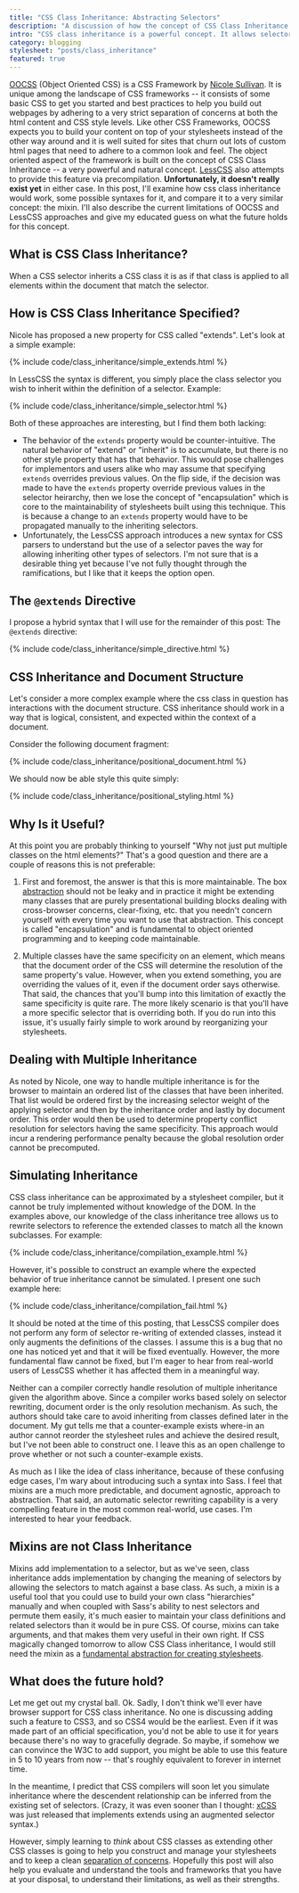 ```yaml
---
title: "CSS Class Inheritance: Abstracting Selectors"
description: "A discussion of how the concept of CSS Class Inheritance would work and how it differs from mixins."
intro: "CSS class inheritance is a powerful concept. It allows selectors to inherit implementation. Read on for information on what it is, how it would work, what the present state is, and what future might hold."
category: blogging
stylesheet: "posts/class_inheritance"
featured: true
---
```


[OOCSS](http://wiki.github.com/stubbornella/oocss) (Object Oriented CSS) is a CSS Framework by [Nicole Sullivan](http://www.stubbornella.org/content/). 
It is unique among the landscape of CSS frameworks -- it consists of some basic CSS to get you started and best practices to help you build out webpages by adhering to a very strict separation of concerns at both the html content and CSS style levels. Like other CSS Frameworks, OOCSS expects you to build your content on top of your stylesheets instead of the other way around and it is well suited for sites that churn out lots of custom html pages that need to adhere to a common look and feel. The object oriented aspect of the framework is built on the concept of CSS Class Inheritance -- a very powerful and natural concept. [LessCSS](http://lesscss.org) also attempts to provide this feature via precompilation. **Unfortunately, it doesn't really exist yet** in either case. In this post, I'll examine how css class inheritance would work, some possible syntaxes for it, and compare it to a very similar concept: the mixin. I'll also describe the current limitations of OOCSS and LessCSS approaches and give my educated guess on what the future holds for this concept.

What is CSS Class Inheritance?
------------------------------

When a CSS selector inherits a CSS class it is as if that class is applied to all elements within the document that match the selector.

How is CSS Class Inheritance Specified?
---------------------------------------

Nicole has proposed a new property for CSS called "extends". Let's look at a simple example:

{% include code/class_inheritance/simple_extends.html %}

In LessCSS the syntax is different, you simply place the class selector you wish to inherit within the definition of a selector. Example:

{% include code/class_inheritance/simple_selector.html %}

Both of these approaches are interesting, but I find them both lacking:

* The behavior of the `extends` property would be counter-intuitive. The natural behavior of "extend" or "inherit" is to accumulate, but there is no other style property that has that behavior. This would pose challenges for implementors and users alike who may assume that specifying `extends` overrides previous values. On the flip side, if the decision was made to have the `extends` property override previous values in the selector heirarchy, then we lose the concept of "encapsulation" which is core to the maintainability of stylesheets built using this technique. This is because a change to an `extends` property would have to be propagated manually to the inheriting selectors.
* Unfortunately, the LessCSS approach introduces a new syntax for CSS parsers to understand but the use of a selector paves the way for allowing inheriting other types of selectors. I'm not sure that is a desirable thing yet because I've not fully thought through the ramifications, but I like that it keeps the option open.

The `@extends` Directive
------------------------

I propose a hybrid syntax that I will use for the remainder of this post: The `@extends` directive:

{% include code/class_inheritance/simple_directive.html %}

CSS Inheritance and Document Structure
--------------------------------------

Let's consider a more complex example where the css class in question has interactions with the document structure. CSS inheritance should work in a way that is logical, consistent, and expected within the context of a document.

Consider the following document fragment:

{% include code/class_inheritance/positional_document.html %}

We should now be able style this quite simply:

{% include code/class_inheritance/positional_styling.html %}

Why Is it Useful?
-----------------

At this point you are probably thinking to yourself "Why not just put multiple classes on the html elements?" That's a good question and there are a couple of reasons this is not preferable:

1. First and foremost, the answer is that this is more maintainable. The box [abstraction](/blog/2009/09/20/why-stylesheet-abstraction-matters/) should not be leaky and in practice it might be extending many classes that are purely presentational building blocks dealing with cross-browser concerns, clear-fixing, etc. that you needn't concern yourself with every time you want to use that abstraction. This concept is called "encapsulation" and is fundamental to object oriented programming and to keeping code maintainable.

2. Multiple classes have the same specificity on an element, which means that the document order of the CSS will determine the resolution of the same property's value. However, when you extend something, you are overriding the values of it, even if the document order says otherwise. That said, the chances that you'll bump into this limitation of exactly the same specificity is quite rare. The more likely scenario is that you'll have a more specific selector that is overriding both. If you do run into this issue, it's usually fairly simple to work around by reorganizing your stylesheets.

Dealing with Multiple Inheritance
---------------------------------

As noted by Nicole, one way to handle multiple inheritance is for the browser to maintain an ordered list of the classes that have been inherited. That list would be ordered first by the increasing selector weight of the applying selector and then by the inheritance order and lastly by document order. This order would then be used to determine property conflict resolution for selectors having the same specificity. This approach would incur a rendering performance penalty because the global resolution order cannot be precomputed.

Simulating Inheritance
----------------------

CSS class inheritance can be approximated by a stylesheet compiler, but it cannot be truly implemented without knowledge of the DOM. In the examples above, our knowledge of the class inheritance tree allows us to rewrite selectors to reference the extended classes to match all the known subclasses. For example:

{% include code/class_inheritance/compilation_example.html %}

However, it's possible to construct an example where the expected behavior of true inheritance cannot be simulated. I present one such example here:

{% include code/class_inheritance/compilation_fail.html %}

It should be noted at the time of this posting, that LessCSS compiler does not perform any form of selector re-writing of extended classes, instead it only augments the definitions of the classes. I assume this is a bug that no one has noticed yet and that it will be fixed eventually. However, the more fundamental flaw cannot be fixed, but I'm eager to hear from real-world users of LessCSS whether it has affected them in a meaningful way.

Neither can a compiler correctly handle resolution of multiple inheritance given the algorithm above. Since a compiler works based solely on selector rewriting, document order is the only resolution mechanism. As such, the authors should take care to avoid inheriting from classes defined later in the document. My gut tells me that a counter-example exists where-in an author cannot reorder the stylesheet rules and achieve the desired result, but I've not been able to construct one. I leave this as an open challenge to prove whether or not such a counter-example exists.

As much as I like the idea of class inheritance, because of these confusing edge cases, I'm wary about introducing such a syntax into Sass. I feel that mixins are a much more predictable, and document agnostic, approach to abstraction. That said, an automatic selector rewriting capability is a very compelling feature in the most common real-world, use cases. I'm interested to hear your feedback.

Mixins are not Class Inheritance
--------------------------------

Mixins add implementation to a selector, but as we've seen, class inheritance adds implementation by changing the meaning of selectors by allowing the selectors to match against a base class. As such, a mixin is a useful tool that you could use to build your own class "hierarchies" manually and when coupled with Sass's ability to nest selectors and permute them easily, it's much easier to maintain your class definitions and related selectors than it would be in pure CSS. Of course, mixins can take arguments, and that makes them very useful in their own right. If CSS magically changed tomorrow to allow CSS Class inheritance, I would still need the mixin as a [fundamental abstraction for creating stylesheets](/blog/2009/09/20/why-stylesheet-abstraction-matters/).

What does the future hold?
--------------------------

Let me get out my crystal ball. Ok. Sadly, I don't think we'll ever have browser support for CSS class inheritance. No one is discussing adding such a feature to CSS3, and so CSS4 would be the earliest. Even if it was made part of an official specification, you'd not be able to use it for years because there's no way to gracefully degrade. So maybe, if somehow we can convince the W3C to add support, you might be able to use this feature in 5 to 10 years from now -- that's roughly equivalent to forever in internet time.

In the meantime, I predict that CSS compilers will soon let you simulate inheritance where the descendent relationship can be inferred from the existing set of selectors. (Crazy, it was even sooner than I thought: [xCSS](http://xcss.antpaw.org/) was just released that implements extends using an augmented selector syntax.)

However, simply learning to *think* about CSS classes as extending other CSS classes is going to help you construct and manage your stylesheets and to keep a clean [separation of concerns](/blog/2009/09/25/separating-style-concerns/). Hopefully this post will also help you evaluate and understand the tools and frameworks that you have at your disposal, to understand their limitations, as well as their strengths.

